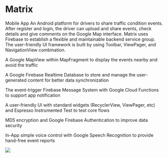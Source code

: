 
# Matrix
Mobile App
An Android platform for drivers to share traffic condition events. 
After register and login, the driver can upload and share events, check details and give comments on the Google Map interface. 
Matrix uses  Firebase to establish a flexible and maintainable backend service group. The user-friendly UI framework is built by using Toolbar, ViewPager, and NavigationView combination. 

A Google MapView within MapFragment to display the events nearby and avoid the traffic 

A Google Firebase Realtime Database to store and manage the user-generated content for better data synchronization

The event-trigger Firebase Message System with Google Cloud Functions to support app notification 

A user-friendly UI with standard widgets (RecyclerView, ViewPager, etc) and  Espresso Instrumented Test to test core flows

MD5 encryption and Google Firebase Authentication to improve data security 

In-App simple voice control with Google Speech Recognition to provide hand-free event reports

![](matrix-demo.gif)

